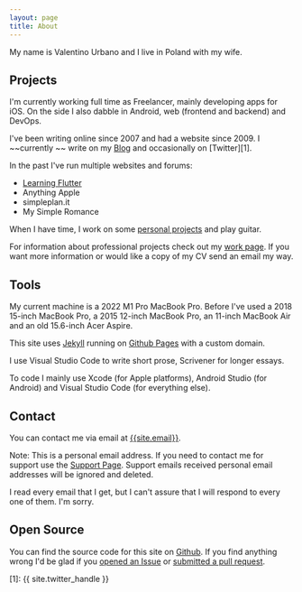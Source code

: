 ```yaml
---
layout: page
title: About
---
```


My name is Valentino Urbano and I live in Poland with my wife.

## Projects

I'm currently working full time as Freelancer, mainly developing apps for iOS. On the side I also dabble in Android, web (frontend and backend) and DevOps.

I've been writing online since 2007 and had a website since 2009. I  ~~currently ~~ write on my [Blog](/) and occasionally on [Twitter][1].

In the past I've run multiple websites and forums:
- [Learning Flutter](https://learningflutter.netlify.com)
- Anything Apple
- simpleplan.it
- My Simple Romance

When I have time, I work on some [personal projects](/projects) and play guitar.

For information about professional projects check out my [work page](/work). If you want more information or would like a copy of my CV send an email my way.

## Tools

My current machine is a 2022 M1 Pro MacBook Pro. Before I've used a 2018 15-inch MacBook Pro, a 2015 12-inch MacBook Pro, an 11-inch MacBook Air and an old 15.6-inch Acer Aspire.

This site uses [Jekyll](https://jekyllrb.com) running on [Github Pages](https://pages.github.com) with a custom domain.

I use Visual Studio Code to write short prose, Scrivener for longer essays.

To code I mainly use Xcode (for Apple platforms), Android Studio (for Android) and Visual Studio Code (for everything else).

## Contact

You can contact me via email at <a href="mailto:{{site.email}}">{{site.email}}</a>.

Note: This is a personal email address. If you need to contact me for support use the [Support Page](/support/). Support emails received personal email addresses will be ignored and deleted.

I read every email that I get, but I can't assure that I will respond to every one of them. I'm sorry.

## Open Source

You can find the source code for this site on [Github](https://github.com/valeIT/valeIT.github.io). If you find anything wrong I'd be glad if you [opened an Issue](https://github.com/valeIT/valeIT.github.io/issues) or [submitted a pull request](https://github.com/valeIT/valeIT.github.io/pulls).

[1]: {{ site.twitter_handle }}